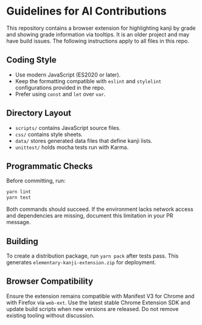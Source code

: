 # Guidelines for AI Contributions

This repository contains a browser extension for highlighting kanji by grade and showing grade information via tooltips. It is an older project and may have build issues. The following instructions apply to all files in this repo.

## Coding Style
- Use modern JavaScript (ES2020 or later).
- Keep the formatting compatible with `eslint` and `stylelint` configurations provided in the repo.
- Prefer using `const` and `let` over `var`.

## Directory Layout
- `scripts/` contains JavaScript source files.
- `css/` contains style sheets.
- `data/` stores generated data files that define kanji lists.
- `unittest/` holds mocha tests run with Karma.

## Programmatic Checks
Before committing, run:

```bash
yarn lint
yarn test
```

Both commands should succeed. If the environment lacks network access and dependencies are missing, document this limitation in your PR message.

## Building
To create a distribution package, run `yarn pack` after tests pass. This generates `elementary-kanji-extension.zip` for deployment.

## Browser Compatibility
Ensure the extension remains compatible with Manifest V3 for Chrome and with Firefox via `web-ext`. Use the latest stable Chrome Extension SDK and update build scripts when new versions are released. Do not remove existing tooling without discussion.

